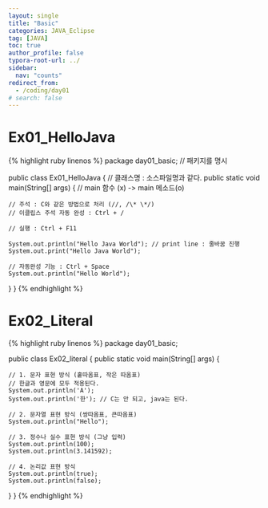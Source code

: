 ```yaml
---
layout: single
title: "Basic"
categories: JAVA_Eclipse
tag: [JAVA]
toc: true
author_profile: false
typora-root-url: ../
sidebar:
  nav: "counts"
redirect_from:
  - /coding/day01
# search: false
---
```


# Ex01_HelloJava

{% highlight ruby linenos %}
package day01_basic; // 패키지를 명시

public class Ex01_HelloJava { // 클래스명 : 소스파일명과 같다.
public static void main(String[] args) { // main 함수 (x) -> main 메소드(o)

    // 주석 : C와 같은 방법으로 처리 (//, /\* \*/)
    // 이클립스 주석 자동 완성 : Ctrl + /

    // 실행 : Ctrl + F11

    System.out.println("Hello Java World"); // print line : 줄바꿈 진행
    System.out.print("Hello Java World");

    // 자동완성 기능 : Ctrl + Space
    System.out.println("Hello World");

}
}
{% endhighlight %}

# Ex02_Literal

{% highlight ruby linenos %}
package day01_basic;

public class Ex02_literal {
public static void main(String[] args) {

    // 1. 문자 표현 방식 (홑따옴표, 작은 따옴표)
    // 한글과 영문에 모두 적용된다.
    System.out.println('A');
    System.out.println('한'); // C는 안 되고, java는 된다.

    // 2. 문자열 표현 방식 (쌍따옴표, 큰따옴표)
    System.out.println("Hello");

    // 3. 정수나 실수 표현 방식 (그냥 입력)
    System.out.println(100);
    System.out.println(3.141592);

    // 4. 논리값 표현 방식
    System.out.println(true);
    System.out.println(false);

}
}
{% endhighlight %}
